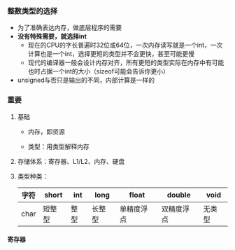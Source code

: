 ### 整数类型的选择

* 为了准确表达内存，做底层程序的需要
* **没有特殊需要，就选择int**
  * 现在的CPU的字长普遍时32位或64位，一次内存读写就是一个int，一次计算也是一个int，选择更短的类型并不会更快，甚至可能更慢
  * 现代的编译器一般会设计内存对齐，所有更短的类型实际在内存中有可能也时占据一个int的大小（sizeof可能会告诉你更小）
* unsigned与否只是输出的不同，内部计算是一样的

### 重要

1. 基础

   * 内存，即资源

   * 类型：用类型解释内存

2. 存储体系：寄存器、L1/L2、内存、硬盘

3. 类型种类：

   | 字符 | short  | int  | long   | float      | double     | void   |
   | ---- | ------ | ---- | ------ | ---------- | ---------- | ------ |
   | char | 短整型 | 整型 | 长整型 | 单精度浮点 | 双精度浮点 | 无类型 |


#### 寄存器



